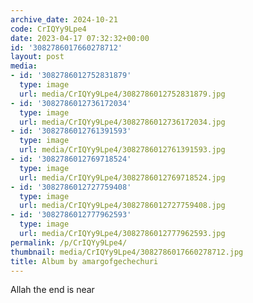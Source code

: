 ```yaml
---
archive_date: 2024-10-21
code: CrIQYy9Lpe4
date: 2023-04-17 07:32:32+00:00
id: '3082786017660278712'
layout: post
media:
- id: '3082786012752831879'
  type: image
  url: media/CrIQYy9Lpe4/3082786012752831879.jpg
- id: '3082786012736172034'
  type: image
  url: media/CrIQYy9Lpe4/3082786012736172034.jpg
- id: '3082786012761391593'
  type: image
  url: media/CrIQYy9Lpe4/3082786012761391593.jpg
- id: '3082786012769718524'
  type: image
  url: media/CrIQYy9Lpe4/3082786012769718524.jpg
- id: '3082786012727759408'
  type: image
  url: media/CrIQYy9Lpe4/3082786012727759408.jpg
- id: '3082786012777962593'
  type: image
  url: media/CrIQYy9Lpe4/3082786012777962593.jpg
permalink: /p/CrIQYy9Lpe4/
thumbnail: media/CrIQYy9Lpe4/3082786017660278712.jpg
title: Album by amargofgechechuri
---
```


Allah the end is near